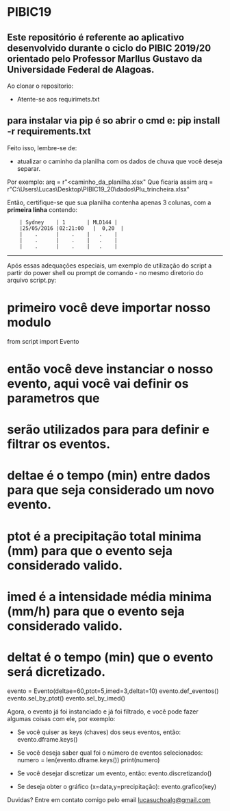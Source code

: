 # PIBIC19

Este repositório é referente ao aplicativo desenvolvido durante o ciclo do PIBIC 2019/20 orientado pelo Professor Marllus Gustavo da Universidade Federal de Alagoas.
---------------

Ao clonar o repositorio:

- Atente-se aos requirimets.txt

para instalar via pip é so abrir o cmd e:
  pip install -r requirements.txt
--------------

Feito isso, lembre-se de:
- atualizar o caminho da planilha com os dados de chuva que você deseja separar.

Por exemplo:
        arq = r"<caminho_da_planilha.xlsx"
Que ficaria assim
        arq = r"C:\Users\Lucas\Desktop\PIBIC19_20\dados\Plu_trincheira.xlsx"

Então, certifique-se que sua planilha contenha apenas 3 colunas, com a **primeira linha** contendo:

        | Sydney    | 1       | MLD144 |
        |25/05/2016	|02:21:00	|  0,20  |
        |    .      |    .    |   .    |
        |    .      |    .    |   .    |
        |    .      |    .    |   .    |

-------------
Após essas adequações especiais, um exemplo de utilização do script a partir do power shell ou prompt de comando - no mesmo diretorio do arquivo script.py:
  # primeiro você deve importar nosso modulo
  from script import Evento
  
  # então você deve instanciar o nosso evento, aqui você vai definir os parametros que
  # serão utilizados para para definir e filtrar os eventos.
  # deltae é o tempo (min) entre dados para que seja considerado um novo evento.
  # ptot é a precipitação total minima (mm) para que o evento seja considerado valido.
  # imed é a intensidade média minima (mm/h) para que o evento seja considerado valido.
  # deltat é o tempo (min) que o evento será dicretizado.
  
  evento = Evento(deltae=60,ptot=5,imed=3,deltat=10)
  evento.def_eventos()
  evento.sel_by_ptot()
  evento.sel_by_imed()
 
Agora, o evento já foi instanciado e já foi filtrado, e você pode fazer algumas coisas com ele, por exemplo:

- Se você quiser as keys (chaves) dos seus eventos, então:
  evento.dframe.keys()

- Se você deseja saber qual foi o número de eventos selecionados:
  numero = len(evento.dframe.keys())
  print(numero)


- Se você desejar discretizar um evento, então:
  evento.discretizando()
  
- Se deseja obter o gráfico (x=data,y=precipitação):
  evento.grafico(key)
  

Duvidas? Entre em contato comigo pelo email lucasuchoalg@gmail.com
